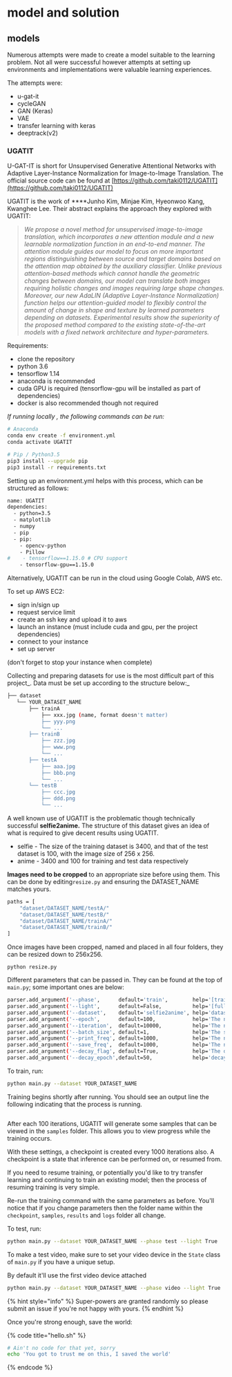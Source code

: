 # model and solution

## models

Numerous attempts were made to create a model suitable to the learning problem. Not all were successful however attempts at setting up environments and implementations were valuable learning experiences. 

The attempts were:

* u-gat-it
* cycleGAN
* GAN \(Keras\)
* VAE
* transfer learning with keras
* deeptrack\(v2\)

### UGATIT

U-GAT-IT is short for Unsupervised Generative Attentional Networks with Adaptive Layer-Instance Normalization for Image-to-Image Translation. The official source code can be found at [https://github.com/taki0112/UGATIT](https://github.com/taki0112/UGATIT)

UGATIT is the work of ****Junho Kim, Minjae Kim, Hyeonwoo Kang, Kwanghee Lee. Their abstract explains the approach they explored with UGATIT: 

> _We propose a novel method for unsupervised image-to-image translation, which incorporates a new attention module and a new learnable normalization function in an end-to-end manner. The attention module guides our model to focus on more important regions distinguishing between source and target domains based on the attention map obtained by the auxiliary classifier. Unlike previous attention-based methods which cannot handle the geometric changes between domains, our model can translate both images requiring holistic changes and images requiring large shape changes. Moreover, our new AdaLIN \(Adaptive Layer-Instance Normalization\) function helps our attention-guided model to flexibly control the amount of change in shape and texture by learned parameters depending on datasets. Experimental results show the superiority of the proposed method compared to the existing state-of-the-art models with a fixed network architecture and hyper-parameters._

Requirements:

* clone the repository 
* python 3.6
* tensorflow 1.14
* anaconda is recommended
* cuda GPU is required \(tensorflow-gpu will be installed as part of dependencies\)
* docker is also recommended though not required

_If running locally , the following commands can be run:_



```bash
# Anaconda
conda env create -f environment.yml
conda activate UGATIT

# Pip / Python3.5
pip3 install --upgrade pip
pip3 install -r requirements.txt
```

Setting up an environment.yml helps with this process, which can be structured as follows:

```bash
name: UGATIT
dependencies:
  - python=3.5
  - matplotlib
  - numpy
  - pip
  - pip:
    - opencv-python
    - Pillow
#    - tensorflow==1.15.0 # CPU support
    - tensorflow-gpu==1.15.0
```

Alternatively, UGATIT can be run in the cloud using Google Colab, AWS etc. 

To set up AWS EC2:

* sign in/sign up
* request service limit
* create an ssh key and upload it to aws
* launch an instance \(must include cuda and gpu, per the project dependencies\)
* connect to your instance
* set up server

\(don't forget to stop your instance when complete\)

Collecting and preparing datasets for use is the most difficult part of this project_. Data must be set up according to the structure below:_ 

```bash
├── dataset
   └── YOUR_DATASET_NAME
       ├── trainA
           ├── xxx.jpg (name, format doesn't matter)
           ├── yyy.png
           └── ...
       ├── trainB
           ├── zzz.jpg
           ├── www.png
           └── ...
       ├── testA
           ├── aaa.jpg 
           ├── bbb.png
           └── ...
       └── testB
           ├── ccc.jpg 
           ├── ddd.png
           └── ...
```

A well known use of UGATIT is the problematic though technically successful **selfie2anime.** The structure of this dataset gives an idea of what is required to give decent results using UGATIT. 

* selfie - The size of the training dataset is 3400, and that of the test dataset is 100, with the image size of 256 x 256.
* anime - 3400 and 100 for training and test data respectively

 **Images need to be cropped** to an appropriate size before using them. This can be done by editing`resize.py` and ensuring the DATASET\_NAME matches yours.

```bash
paths = [
    "dataset/DATASET_NAME/testA/"
    "dataset/DATASET_NAME/testB/"
    "dataset/DATASET_NAME/trainA/"
    "dataset/DATASET_NAME/trainB/"
]
```

Once images have been cropped, named and placed in all four folders, they can be resized down to 256x256. 

```
python resize.py
```

Different parameters that can be passed in. They can be found at the top of `main.py`; some important ones are below:

```bash
parser.add_argument('--phase',      default='train',        help='[train / test]')
parser.add_argument('--light',      default=False,          help='[full version / light version]')
parser.add_argument('--dataset',    default='selfie2anime', help='dataset_name')
parser.add_argument('--epoch',      default=100,            help='The number of epochs to run')
parser.add_argument('--iteration',  default=10000,          help='The number of training iterations')
parser.add_argument('--batch_size', default=1,              help='The size of batch size')
parser.add_argument('--print_freq', default=1000,           help='The number of image_print_freq')
parser.add_argument('--save_freq',  default=1000,           help='The number of ckpt_save_freq')
parser.add_argument('--decay_flag', default=True,           help='The decay_flag')
parser.add_argument('--decay_epoch',default=50,             help='decay epoch')
```

To train, run:

```bash
python main.py --dataset YOUR_DATASET_NAME
```

Training begins shortly after running. You should see an output line the following indicating that the process is running.

```bash

```

 After each 100 iterations, UGATIT will generate some samples that can be viewed in the `samples` folder. This allows you to view progress while the training occurs.

With these settings, a checkpoint is created every 1000 iterations also. A checkpoint is a state that inference can be performed on, or resumed from.

If you need to resume training, or potentially you'd like to try transfer learning and continuing to train an existing model; then the process of resuming training is very simple.

 Re-run the training command with the same parameters as before. You'll notice that if you change parameters then the folder name within the `checkpoint`, `samples`, `results` and `logs` folder all change.

To test, run:

```bash
python main.py --dataset YOUR_DATASET_NAME --phase test --light True
```

To make a test video, make sure to set your video device in the `State` class of `main.py` if you have a unique setup.

By default it'll use the first video device attached

```bash
python main.py --dataset YOUR_DATASET_NAME --phase video --light True
```

{% hint style="info" %}
 Super-powers are granted randomly so please submit an issue if you're not happy with yours.
{% endhint %}

Once you're strong enough, save the world:

{% code title="hello.sh" %}
```bash
# Ain't no code for that yet, sorry
echo 'You got to trust me on this, I saved the world'
```
{% endcode %}



